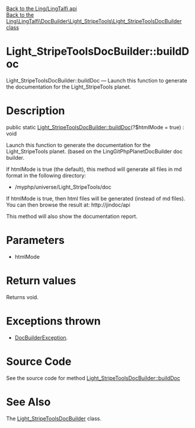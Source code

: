 [Back to the Ling/LingTalfi api](https://github.com/lingtalfi/LingTalfi/blob/master/doc/api/Ling/LingTalfi.md)<br>
[Back to the Ling\LingTalfi\DocBuilder\Light_StripeTools\Light_StripeToolsDocBuilder class](https://github.com/lingtalfi/LingTalfi/blob/master/doc/api/Ling/LingTalfi/DocBuilder/Light_StripeTools/Light_StripeToolsDocBuilder.md)


Light_StripeToolsDocBuilder::buildDoc
================



Light_StripeToolsDocBuilder::buildDoc — Launch this function to generate the documentation for the Light_StripeTools planet.




Description
================


public static [Light_StripeToolsDocBuilder::buildDoc](https://github.com/lingtalfi/LingTalfi/blob/master/doc/api/Ling/LingTalfi/DocBuilder/Light_StripeTools/Light_StripeToolsDocBuilder/buildDoc.md)(?$htmlMode = true) : void




Launch this function to generate the documentation for the Light_StripeTools planet.
(based on the LingGitPhpPlanetDocBuilder doc builder.

If htmlMode is true (the default),
this method will generate all files in md format in the following directory:

- /myphp/universe/Light_StripeTools/doc



If htmlMode is true,
then html files will be generated (instead of md files).
You can then browse the result at: http://jindoc/api



This method will also show the documentation report.




Parameters
================


- htmlMode

    


Return values
================

Returns void.


Exceptions thrown
================

- [DocBuilderException](https://github.com/lingtalfi/DocTools/blob/master/doc/api/Ling/DocTools/Exception/DocBuilderException.md).&nbsp;







Source Code
===========
See the source code for method [Light_StripeToolsDocBuilder::buildDoc](https://github.com/lingtalfi/LingTalfi/blob/master/DocBuilder/Light_StripeTools/Light_StripeToolsDocBuilder.php#L45-L206)


See Also
================

The [Light_StripeToolsDocBuilder](https://github.com/lingtalfi/LingTalfi/blob/master/doc/api/Ling/LingTalfi/DocBuilder/Light_StripeTools/Light_StripeToolsDocBuilder.md) class.



